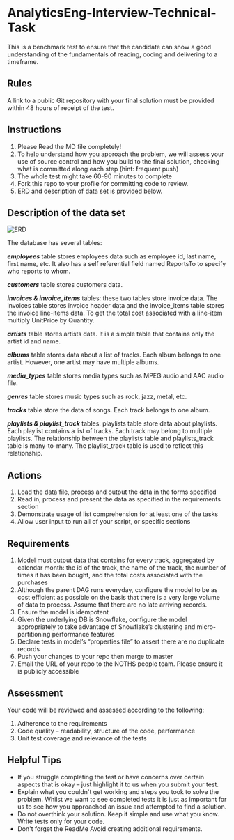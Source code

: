 # AnalyticsEng-Interview-Technical-Task

This is a benchmark test to ensure that the candidate can show a good understanding of the fundamentals of reading, coding and delivering to a timeframe.

## Rules
 A link to a public Git repository with your final solution must be provided within 48 hours of receipt of the test. 

## Instructions
1. Please Read the MD file completely!
2. To help understand how you approach the problem, we will assess your use of source control and how you build to the final solution, checking what is   committed along each step (hint: frequent push)
3. The whole test might take 60-90 minutes to complete
4. Fork this repo to your profile for committing code to review.
5. ERD and description of data set is provided below.


## Description of the data set

 ![ERD](https://user-images.githubusercontent.com/85954874/179325665-e6fee79e-309f-442c-a963-7c0004655d00.jpeg)


The database has several tables:

***employees*** table stores employees data such as employee id, last name, first name, etc. It also has a self referential field named ReportsTo to specify who reports to whom.

***customers*** table stores customers data.

***invoices & invoice_items*** tables: these two tables store invoice data. The invoices table stores invoice header data and the invoice_items table stores the invoice line-items data. To get the total cost associated with a line-item multiply UnitPrice by Quantity.

***artists*** table stores artists data. It is a simple table that contains only the artist id and name.

***albums*** table stores data about a list of tracks. Each album belongs to one artist. However, one artist may have multiple albums.

***media_types*** table stores media types such as MPEG audio and AAC audio file.

***genres*** table stores music types such as rock, jazz, metal, etc.

***tracks*** table store the data of songs. Each track belongs to one album.

***playlists & playlist_track*** tables: playlists table store data about playlists. Each playlist contains a list of tracks. Each track may belong to multiple playlists. The relationship between the playlists table and playlists_track table is many-to-many. The playlist_track table is used to reflect this relationship.



## Actions
1. Load the data file, process and output the data in the forms specified
2. Read in, process and present the data as specified in the requirements section
3. Demonstrate usage of list comprehension for at least one of the tasks
4. Allow user input to run all of your script, or specific sections


## Requirements
1. Model must output data that contains for every track, aggregated by calendar month: the id of the track, the name of the track, the number of times it has been bought, and the total costs associated with the purchases
2. Although the parent DAG runs everyday, configure the model to be as cost efficient as possible on the basis that there is a very large volume of data to process. Assume that there are no late arriving records.
3. Ensure the model is idempotent
4. Given the underlying DB is Snowflake, configure the model appropriately to take advantage of Snowflake’s clustering and micro-partitioning performance features
5. Declare tests in model’s “properties file” to assert there are no duplicate records
6. Push your changes to your repo then merge to master
7. Email the URL of your repo to the NOTHS people team. Please ensure it is publicly accessible



## Assessment

Your code will be reviewed and assessed according to the following:
1. Adherence to the requirements
2. Code quality – readability, structure of the code, performance
3. Unit test coverage and relevance of the tests

## Helpful Tips

- If you struggle completing the test or have concerns over certain aspects that is okay – just highlight it to us when you submit your test. 
- Explain what you couldn't get working and steps you took to solve the problem. Whilst we want to see completed tests it is just as important for us to see how you approached an issue and attempted to find a solution. 
- Do not overthink your solution. Keep it simple and use what you know. Write tests only for your code. 
- Don't forget the ReadMe Avoid creating additional requirements.

